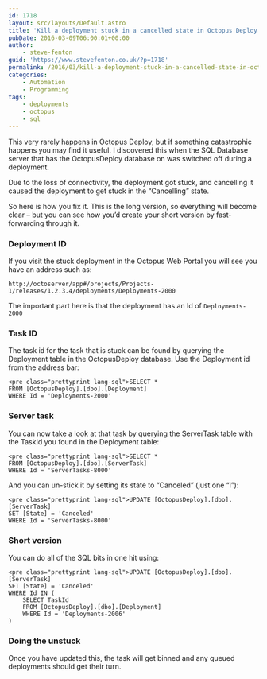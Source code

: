 ```yaml
---
id: 1718
layout: src/layouts/Default.astro
title: 'Kill a deployment stuck in a cancelled state in Octopus Deploy'
pubDate: 2016-03-09T06:00:01+00:00
author:
    - steve-fenton
guid: 'https://www.stevefenton.co.uk/?p=1718'
permalink: /2016/03/kill-a-deployment-stuck-in-a-cancelled-state-in-octopus-deploy/
categories:
    - Automation
    - Programming
tags:
    - deployments
    - octopus
    - sql
---
```


This very rarely happens in Octopus Deploy, but if something catastrophic happens you may find it useful. I discovered this when the SQL Database server that has the OctopusDeploy database on was switched off during a deployment.

Due to the loss of connectivity, the deployment got stuck, and cancelling it caused the deployment to get stuck in the “Cancelling” state.

So here is how you fix it. This is the long version, so everything will become clear – but you can see how you’d create your short version by fast-forwarding through it.

### Deployment ID

If you visit the stuck deployment in the Octopus Web Portal you will see you have an address such as:

```
http://octoserver/app#/projects/Projects-1/releases/1.2.3.4/deployments/Deployments-2000
```

The important part here is that the deployment has an Id of `Deployments-2000`

### Task ID

The task id for the task that is stuck can be found by querying the Deployment table in the OctopusDeploy database. Use the Deployment id from the address bar:

```
<pre class="prettyprint lang-sql">SELECT * 
FROM [OctopusDeploy].[dbo].[Deployment] 
WHERE Id = 'Deployments-2000'
```

### Server task

You can now take a look at that task by querying the ServerTask table with the TaskId you found in the Deployment table:

```
<pre class="prettyprint lang-sql">SELECT * 
FROM [OctopusDeploy].[dbo].[ServerTask] 
WHERE Id = 'ServerTasks-8000'
```

And you can un-stick it by setting its state to “Canceled” (just one “l”):

```
<pre class="prettyprint lang-sql">UPDATE [OctopusDeploy].[dbo].[ServerTask] 
SET [State] = 'Canceled' 
WHERE Id = 'ServerTasks-8000'
```

### Short version

You can do all of the SQL bits in one hit using:

```
<pre class="prettyprint lang-sql">UPDATE [OctopusDeploy].[dbo].[ServerTask]
SET [State] = 'Canceled'
WHERE Id IN (
    SELECT TaskId
    FROM [OctopusDeploy].[dbo].[Deployment]
    WHERE Id = 'Deployments-2006'
)
```

### Doing the unstuck

Once you have updated this, the task will get binned and any queued deployments should get their turn.